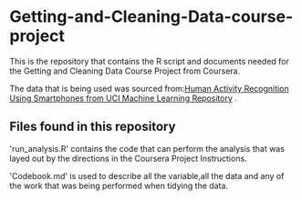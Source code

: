 # Getting-and-Cleaning-Data-course-project
This is the repository that contains the R script and documents needed for the Getting and Cleaning Data Course Project from Coursera. 

The data that is being used was
sourced from:[Human Activity Recognition Using Smartphones from UCI Machine Learning Repository](rchive.ics.uci.edu/ml/datasets/Human+Activity+Recognition+Using+Smartphones) . 

## Files found in this repository
'run_analysis.R' contains the code that can perform the analysis that was layed out by the directions in the Coursera Project Instructions.

'Codebook.md' is used to describe all the variable,all the data and any of the work that was being performed when tidying the data.

